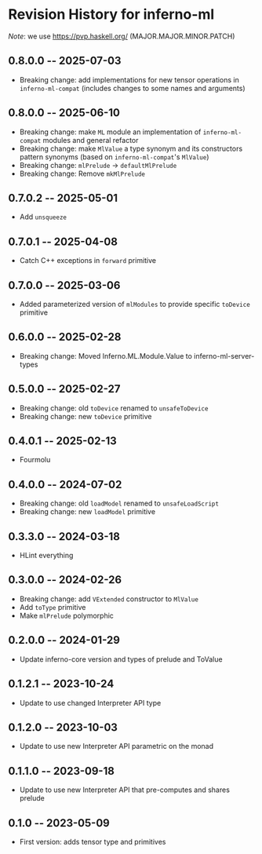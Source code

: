 # Revision History for inferno-ml
*Note*: we use https://pvp.haskell.org/ (MAJOR.MAJOR.MINOR.PATCH)

## 0.8.0.0 -- 2025-07-03
* Breaking change: add implementations for new tensor operations in `inferno-ml-compat` (includes changes to some names and arguments)

## 0.8.0.0 -- 2025-06-10
* Breaking change: make `ML` module an implementation of `inferno-ml-compat` modules and general refactor
* Breaking change: make `MlValue` a type synonym and its constructors pattern synonyms (based on `inferno-ml-compat`'s `MlValue`)
* Breaking change: `mlPrelude` -> `defaultMlPrelude`
* Breaking change: Remove `mkMlPrelude`

## 0.7.0.2 -- 2025-05-01
* Add `unsqueeze`

## 0.7.0.1 -- 2025-04-08
* Catch C++ exceptions in `forward` primitive

## 0.7.0.0 -- 2025-03-06
* Added parameterized version of `mlModules` to provide specific `toDevice` primitive

## 0.6.0.0 -- 2025-02-28
* Breaking change: Moved Inferno.ML.Module.Value to inferno-ml-server-types

## 0.5.0.0 -- 2025-02-27
* Breaking change: old `toDevice` renamed to `unsafeToDevice`
* Breaking change: new `toDevice` primitive

## 0.4.0.1 -- 2025-02-13
* Fourmolu

## 0.4.0.0 -- 2024-07-02
* Breaking change: old `loadModel` renamed to `unsafeLoadScript`
* Breaking change: new `loadModel` primitive

## 0.3.3.0 -- 2024-03-18
* HLint everything

## 0.3.0.0 -- 2024-02-26
* Breaking change: add `VExtended` constructor to `MlValue`
* Add `toType` primitive
* Make `mlPrelude` polymorphic

## 0.2.0.0 -- 2024-01-29
* Update inferno-core version and types of prelude and ToValue

## 0.1.2.1 -- 2023-10-24
* Update to use changed Interpreter API type

## 0.1.2.0 -- 2023-10-03
* Update to use new Interpreter API parametric on the monad

## 0.1.1.0 -- 2023-09-18
* Update to use new Interpreter API that pre-computes and shares prelude

## 0.1.0 -- 2023-05-09
* First version: adds tensor type and primitives
